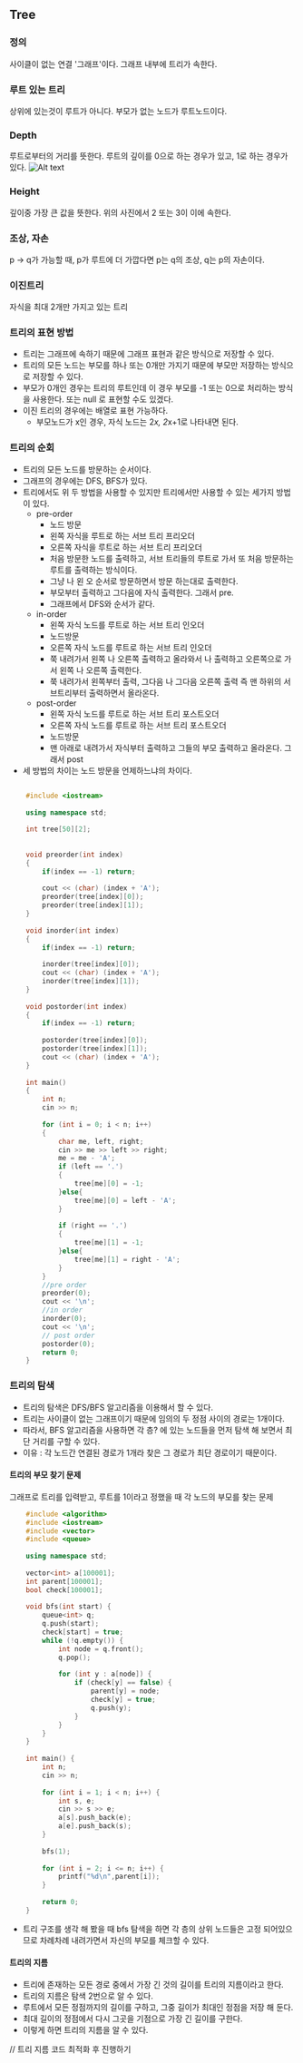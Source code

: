 ## Tree

### 정의
사이클이 없는 연결 '그래프'이다. 그래프 내부에 트리가 속한다.

### 루트 있는 트리
상위에 있는것이 루트가 아니다. 부모가 없는 노드가 루트노드이다.

### Depth
루트로부터의 거리를 뜻한다. 루트의 깊이를 0으로 하는 경우가 있고, 1로 하는 경우가 있다.
![Alt text](./treeDepth.png)

### Height
 깊이중 가장 큰 값을 뜻한다. 위의 사진에서 2 또는 3이 이에 속한다.

### 조상, 자손
p -> q가 가능할 때, p가 루트에 더 가깝다면 p는 q의 조상, q는 p의 자손이다.

### 이진트리
자식을 최대 2개만 가지고 있는 트리

### 트리의 표현 방법
- 트리는 그래프에 속하기 때문에 그래프 표현과 같은 방식으로 저장할 수 있다.
- 트리의 모든 노드는 부모를 하나 또는 0개만 가지기 때문에 부모만 저장하는 방식으로 저장할 수 있다.
- 부모가 0개인 경우는 트리의 루트인데 이 경우 부모를 -1 또는 0으로 처리하는 방식을 사용한다. 또는 null 로 표현할 수도 있겠다.
- 이진 트리의 경우에는 배열로 표현 가능하다.
	- 부모노드가 x인 경우, 자식 노드는 2*x, 2*x+1로 나타내면 된다.

### 트리의 순회
- 트리의 모든 노드를 방문하는 순서이다.
- 그래프의 경우에는 DFS, BFS가 있다.
- 트리에서도 위 두 방법을 사용할 수 있지만 트리에서만 사용할 수 있는 세가지 방법이 있다.
	- pre-order
		- 노드 방문
		- 왼쪽 자식을 루트로 하는 서브 트리 프리오더
		- 오른쪽 자식을 루트로 하는 서브 트리 프리오더
		- 처음 방문한 노드를 출력하고, 서브 트리들의 루트로 가서 또 처음 방문하는 루트를 출력하는 방식이다.
		- 그냥 나 왼 오 순서로 방문하면서 방문 하는대로 출력한다.
		- 부모부터 출력하고 그다음에 자식 출력한다. 그래서 pre.
		- 그래프에서 DFS와 순서가 같다.
	- in-order
		- 왼쪽 자식 노드를 루트로 하는 서브 트리 인오더
		- 노드방문
		- 오른쪽 자식 노드를 루트로 하는 서브 트리 인오더
		- 쭉 내려가서 왼쪽 나 오른쪽 출력하고 올라와서 나 출력하고 오른쪽으로 가서 왼쪽 나 오른쪽 출력한다.
		- 쭉 내려가서 왼쪽부터 출력, 그다음 나 그다음 오른쪽 출력 즉 맨 하위의 서브트리부터 출력하면서 올라온다.
	- post-order
		- 왼쪽 자식 노드를 루트로 하는 서브 트리 포스트오더
		- 오른쪽 자식 노드를 루트로 하는 서브 트리 포스트오더
		- 노드방문
		- 맨 아래로 내려가서 자식부터 출력하고 그들의 부모 출력하고 올라온다. 그래서 post
- 세 방법의 차이는 노드 방문을 언제하느냐의 차이다.

```cpp

	#include <iostream>
	
	using namespace std;
	
	int tree[50][2];
	
	
	void preorder(int index)
	{
	    if(index == -1) return;
	
	    cout << (char) (index + 'A');
	    preorder(tree[index][0]);
	    preorder(tree[index][1]);
	}
	
	void inorder(int index)
	{
	    if(index == -1) return;
	
	    inorder(tree[index][0]);
	    cout << (char) (index + 'A');
	    inorder(tree[index][1]);
	}
	
	void postorder(int index)
	{
	    if(index == -1) return;
	
	    postorder(tree[index][0]);
	    postorder(tree[index][1]);
	    cout << (char) (index + 'A');
	}
	
	int main()
	{
	    int n;
	    cin >> n;
	
	    for (int i = 0; i < n; i++)
	    {
	        char me, left, right;
	        cin >> me >> left >> right;
	        me = me - 'A';
	        if (left == '.')
	        {
	            tree[me][0] = -1;
	        }else{
	            tree[me][0] = left - 'A';
	        }
	
	        if (right == '.')
	        {
	            tree[me][1] = -1;
	        }else{
	            tree[me][1] = right - 'A';
	        }
	    }
	    //pre order
	    preorder(0);
	    cout << '\n';
	    //in order
	    inorder(0);
	    cout << '\n';
	    // post order
	    postorder(0);
	    return 0;
	}
```

### 트리의 탐색
- 트리의 탐색은 DFS/BFS 알고리즘을 이용해서 할 수 있다.
- 트리는 사이클이 없는 그래프이기 때문에 임의의 두 정점 사이의 경로는 1개이다.
- 따라서, BFS  알고리즘을 사용하면 각 층? 에 있는 노드들을 먼저 탐색 해 보면서 최단 거리를 구할 수 있다.
- 이유 : 각 노드간 연결된 경로가 1개라 찾은 그 경로가 최단 경로이기 때문이다.

#### 트리의 부모 찾기 문제
그래프로 트리를 입력받고, 루트를 1이라고 정했을 때 각 노드의 부모를 찾는 문제

```cpp
	#include <algorithm>
	#include <iostream>
	#include <vector>
	#include <queue>
	
	using namespace std;
	
	vector<int> a[100001];
	int parent[100001];
	bool check[100001];
	
	void bfs(int start) {
		queue<int> q;
		q.push(start);
		check[start] = true;
		while (!q.empty()) {
			int node = q.front();
			q.pop();
	
			for (int y : a[node]) {
				if (check[y] == false) {
					parent[y] = node;
					check[y] = true;
					q.push(y);
				}
			}
		}
	}
	
	int main() {
		int n;
		cin >> n;
	
		for (int i = 1; i < n; i++) {
			int s, e;
			cin >> s >> e;
			a[s].push_back(e);
			a[e].push_back(s);
		}
	
		bfs(1);
	
		for (int i = 2; i <= n; i++) {
			printf("%d\n",parent[i]);
		}
	    
	    return 0;
	}
```

- 트리 구조를 생각 해 봤을 때 bfs 탐색을 하면 각 층의 상위 노드들은 고정 되어있으므로 차례차례 내려가면서 자신의 부모를 체크할 수 있다.

#### 트리의 지름
- 트리에 존재하는 모든 경로 중에서 가장 긴 것의 길이를 트리의 지름이라고 한다.
- 트리의 지름은 탐색 2번으로 알 수 있다.
- 루트에서 모든 정점까지의 길이를 구하고, 그중 길이가 최대인 정점을 저장 해 둔다.
- 최대 길이의 정점에서 다시 그곳을 기점으로 가장 긴 길이를 구한다.
- 이렇게 하면 트리의 지름을 알 수 있다.

// 트리 지름 코드 최적화 후 진행하기